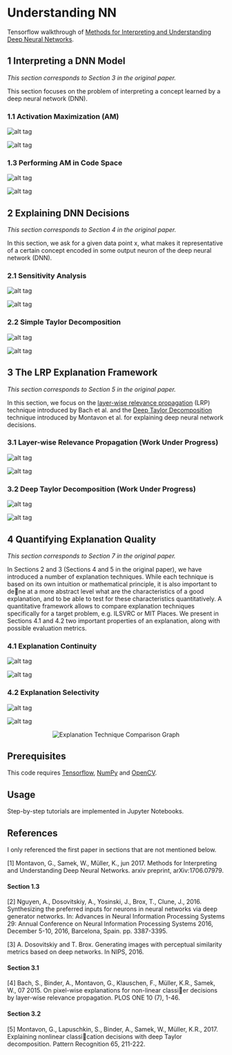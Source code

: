 # Understanding NN

Tensorflow walkthrough of [Methods for Interpreting and Understanding Deep Neural Networks](https://arxiv.org/abs/1706.07979).


## 1 Interpreting a DNN Model

*This section corresponds to Section 3 in the original paper.*

This section focuses on the problem of interpreting a concept learned by a deep neural network (DNN).


### 1.1 Activation Maximization (AM)

![alt tag](https://github.com/1202kbs/Understanding-NN/blob/master/assets/1_1_Activation_Maximization/DNN_1.png)

![alt tag](https://github.com/1202kbs/Understanding-NN/blob/master/assets/1_1_Activation_Maximization/DNN_2.png)


### 1.3 Performing AM in Code Space

![alt tag](https://github.com/1202kbs/Understanding-NN/blob/master/assets/1_3_AM_Code/DNN_1.png)

![alt tag](https://github.com/1202kbs/Understanding-NN/blob/master/assets/1_3_AM_Code/DNN_2.png)


## 2 Explaining DNN Decisions

*This section corresponds to Section 4 in the original paper.*

In this section, we ask for a given data point x, what makes it representative of a certain concept encoded in some output neuron of the deep neural network (DNN).


### 2.1 Sensitivity Analysis

![alt tag](https://github.com/1202kbs/Understanding-NN/blob/master/assets/2_1_SA/DNN_1.png)

![alt tag](https://github.com/1202kbs/Understanding-NN/blob/master/assets/2_1_SA/DNN_2.png)


### 2.2 Simple Taylor Decomposition

![alt tag](https://github.com/1202kbs/Understanding-NN/blob/master/assets/2_2_STD/DNN_1.png)

![alt tag](https://github.com/1202kbs/Understanding-NN/blob/master/assets/2_2_STD/DNN_2.png)


## 3 The LRP Explanation Framework

*This section corresponds to Section 5 in the original paper.*

In this section, we focus on the [layer-wise relevance propagation](http://journals.plos.org/plosone/article?id=10.1371/journal.pone.0130140) (LRP) technique introduced by Bach et al. and the [Deep Taylor Decomposition](https://www.sciencedirect.com/science/article/pii/S0031320316303582) technique introduced by Montavon et al. for explaining
deep neural network decisions.


### 3.1 Layer-wise Relevance Propagation (Work Under Progress)

![alt tag](https://github.com/1202kbs/Understanding-NN/blob/master/assets/3_1_LRP/DNN_1.png)

![alt tag](https://github.com/1202kbs/Understanding-NN/blob/master/assets/3_1_LRP/DNN_2.png)


### 3.2 Deep Taylor Decomposition (Work Under Progress)

![alt tag](https://github.com/1202kbs/Understanding-NN/blob/master/assets/3_2_DTD/DNN_1.png)

![alt tag](https://github.com/1202kbs/Understanding-NN/blob/master/assets/3_2_DTD/DNN_2.png)


## 4 Quantifying Explanation Quality

*This section corresponds to Section 7 in the original paper.*

In Sections 2 and 3 (Sections 4 and 5 in the original paper), we have introduced a number of explanation techniques. While each technique is based on its own intuition or mathematical principle, it is also important to dene at a more abstract level what are the characteristics of a good explanation, and to be able to test for these characteristics quantitatively. A quantitative framework allows to compare explanation techniques specifically for a target
problem, e.g. ILSVRC or MIT Places. We present in Sections 4.1 and 4.2 two important properties of an explanation, along with possible evaluation metrics.


### 4.1 Explanation Continuity

![alt tag](https://github.com/1202kbs/Understanding-NN/blob/master/assets/4_1_EC/DNN_1.png)

![alt tag](https://github.com/1202kbs/Understanding-NN/blob/master/assets/4_1_EC/graph.png)


### 4.2 Explanation Selectivity

![alt tag](https://github.com/1202kbs/Understanding-NN/blob/master/assets/4_2_ES/DNN_1.png)

![alt tag](https://github.com/1202kbs/Understanding-NN/blob/master/assets/4_2_ES/DNN_2.png)

<p align="center">
  <img src="https://github.com/1202kbs/Understanding-NN/blob/master/assets/4_2_ES/graph.png" alt="Explanation Technique Comparison Graph"/>
</p>


## Prerequisites

This code requires [Tensorflow](https://www.tensorflow.org/), [NumPy](http://www.numpy.org/) and [OpenCV](https://opencv.org/).


## Usage

Step-by-step tutorials are implemented in Jupyter Notebooks.


## References

I only referenced the first paper in sections that are not mentioned below.

[1] Montavon, G., Samek, W., Müller, K., jun 2017. Methods for Interpreting and Understanding Deep Neural Networks. arxiv preprint, arXiv:1706.07979.

#### Section 1.3

[2] Nguyen, A., Dosovitskiy, A., Yosinski, J., Brox, T., Clune, J., 2016. Synthesizing the preferred inputs for neurons in neural networks via deep generator networks. In: Advances in Neural Information Processing Systems 29: Annual Conference on Neural Information Processing Systems 2016, December 5-10, 2016, Barcelona, Spain. pp. 3387-3395.

[3] A. Dosovitskiy and T. Brox. Generating images with perceptual similarity metrics based on deep networks. In NIPS, 2016.

#### Section 3.1

[4] Bach, S., Binder, A., Montavon, G., Klauschen, F., Müller, K.R., Samek, W., 07 2015. On pixel-wise explanations for non-linear classier decisions by layer-wise relevance propagation. PLOS ONE 10 (7), 1-46.

#### Section 3.2

[5] Montavon, G., Lapuschkin, S., Binder, A., Samek, W., Müller, K.R., 2017. Explaining nonlinear classication decisions with deep Taylor decomposition. Pattern Recognition 65, 211-222.
